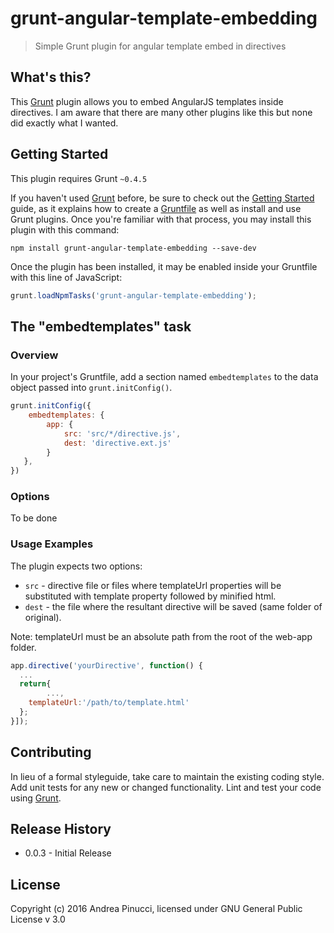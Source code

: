 # grunt-angular-template-embedding

> Simple Grunt plugin for angular template embed in directives

## What's this?

This [Grunt](http://gruntjs.com/) plugin allows you to embed AngularJS templates inside directives.
I am aware that there are many other plugins like this but none did exactly what I wanted.

## Getting Started
This plugin requires Grunt `~0.4.5`

If you haven't used [Grunt](http://gruntjs.com/) before, be sure to check out the [Getting Started](http://gruntjs.com/getting-started) guide, as it explains how to create a [Gruntfile](http://gruntjs.com/sample-gruntfile) as well as install and use Grunt plugins. Once you're familiar with that process, you may install this plugin with this command:

```shell
npm install grunt-angular-template-embedding --save-dev
```

Once the plugin has been installed, it may be enabled inside your Gruntfile with this line of JavaScript:

```js
grunt.loadNpmTasks('grunt-angular-template-embedding');
```

## The "embedtemplates" task

### Overview
In your project's Gruntfile, add a section named `embedtemplates` to the data object passed into `grunt.initConfig()`.

```js
grunt.initConfig({
	embedtemplates: {
   		app: {
       		src: 'src/*/directive.js',
        	dest: 'directive.ext.js'
      	}
   },
})
```

### Options

To be done

### Usage Examples

The plugin expects two options:

* `src` - directive file or files where templateUrl properties will be substituted with template property followed by minified html.
* `dest` - the file where the resultant directive will be saved (same folder of original).

Note: templateUrl must be an absolute path from the root of the web-app folder.
```js
app.directive('yourDirective', function() {
  ...
  return{
		...,
    templateUrl:'/path/to/template.html'
  };
}]);
```

## Contributing
In lieu of a formal styleguide, take care to maintain the existing coding style. Add unit tests for any new or changed functionality. Lint and test your code using [Grunt](http://gruntjs.com/).

## Release History
* 0.0.3 - Initial Release

## License
Copyright (c) 2016 Andrea Pinucci, licensed under GNU General Public License v 3.0
